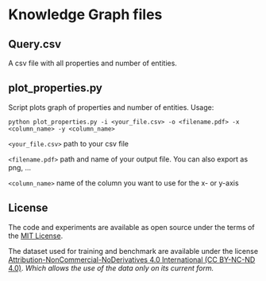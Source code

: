 # Knowledge Graph files

## Query.csv

A csv file with all properties and number of entities.

## plot_properties.py

Script plots graph of properties and number of entities. 
Usage:

```python plot_properties.py -i <your_file.csv> -o <filename.pdf> -x <column_name> -y <column_name>```

```<your_file.csv>``` path to your csv file

```<filename.pdf>``` path and name of your output file. You can also export as png, ...

```<column_name>``` name of the column you want to use for the x- or y-axis

## License

The code and experiments are available as open source under the terms of the [MIT License](https://opensource.org/licenses/MIT).

The dataset used for training and benchmark are available under the license [Attribution-NonCommercial-NoDerivatives 4.0 International (CC BY-NC-ND 4.0)](https://creativecommons.org/licenses/by-nc-nd/4.0/).
*Which allows the use of the data only on its current form.*
